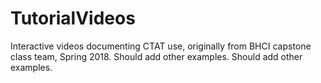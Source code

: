 # TutorialVideos
Interactive videos documenting CTAT use, originally from BHCI capstone class team, Spring 2018.
Should add other examples.
Should add other examples.
